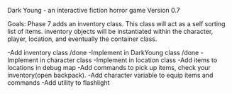 Dark Young - an interactive fiction horror game
Version 0.7

Goals: Phase 7 adds an inventory class.  This class will act as a self sorting list of items. inventory objects  will be instantiated within the character, player, location, and eventually the container class.

-Add inventory class /done
-Implement in DarkYoung class /done
-Implement in character class
-Implement in location class
-Add items to locations in debug map
-Add commands to pick up items, check your inventory(open backpack).
-Add character variable to equip items and commands
-Add utility to flashlight